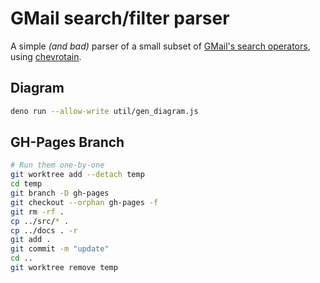 # GMail search/filter parser

A simple _(and bad)_ parser of a small subset of
[GMail's search operators], using [chevrotain].

## Diagram

```bash
deno run --allow-write util/gen_diagram.js
```

## GH-Pages Branch

```bash
# Run them one-by-one
git worktree add --detach temp
cd temp
git branch -D gh-pages
git checkout --orphan gh-pages -f
git rm -rf .
cp ../src/* .
cp ../docs . -r
git add .
git commit -m "update"
cd ..
git worktree remove temp
```

<!-- Links -->

[GMail's search operators]: https://support.google.com/mail/answer/7190
[chevrotain]: https://sap.github.io/chevrotain
